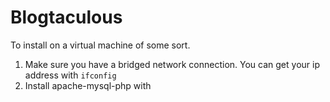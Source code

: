 Blogtaculous
=======

To install on a virtual machine of some sort. 

1.  Make sure you have a bridged network connection. You can get your ip address with `ifconfig`
2.  Install apache-mysql-php with 
